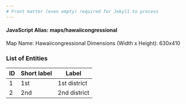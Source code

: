 ```yaml
---
# Front matter (even empty) required for Jekyll to process
---
```


#### JavaScript Alias: maps/hawaiicongressional

Map Name: Hawaiicongressional
Dimensions (Width x Height): 630x410





### List of Entities

ID | Short label | Label
---|---|---|
1|1st|1st district
2|2nd|2nd district

